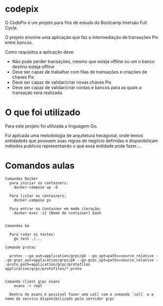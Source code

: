 # codepix
O CodePix é um projeto para fins de estudo do Bootcamp Imersão Full Cycle.

O projeto envolve uma aplicação que faz a intermediação de transações Pix entre bancos.

Como requisitos a aplicação deve:
- Não pode perder transações, mesmo que esteja offline ou um o banco destino esteja offline
- Deve ser capaz de trabalhar com filas de transações e criações de chaves Pix
- Deve ser capaz de validar/criar novas chaves Pix
- Deve ser capaz de validar/criar contas e bancos para as quais a transação será realizada.

# O que foi utilizado
Para este projeto foi utilizada a linguagem Go.

Foi aplicada uma metodologia de arquitetura hexagonal, onde temos entidadeds que possuem suas regras de negócio definidas e disponibilizam métodos publicos representando o que essa entidade pode fazer....


# Comandos aulas
```
Comandos Docker
  para iniciar os containers:
    docker-compose up -d

  Para listar os containers:
    docker-compose ps

  Para entrar no Container em modo iteração:
    docker exec -it [Nome do container] bash


Comandos Go

  Para rodar os testes:
    go test ./...

Comando protoc

  protoc --go_out=application/grpc/pb --go_opt=paths=source_relative --go-grpc_out=application/grpc/pb --go-grpc_opt=paths=source_relative --proto_path=application/grpc/protofiles application/grpc/protofiles/*.proto


Comando client grpc evans
	evans -r repl
  
  Dentro do evans é possível fazer uma call com o comando `call` e o nome do servico disponibilizado pelo servidor grpc
```